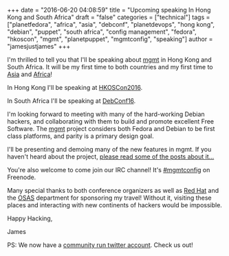 +++
date = "2016-06-20 04:08:59"
title = "Upcoming speaking In Hong Kong and South Africa"
draft = "false"
categories = ["technical"]
tags = ["planetfedora", "africa", "asia", "debconf", "planetdevops", "hong kong", "debian", "puppet", "south africa", "config management", "fedora", "hkoscon", "mgmt", "planetpuppet", "mgmtconfig", "speaking"]
author = "jamesjustjames"
+++

I'm thrilled to tell you that I'll be speaking about <a href="/post/?s=mgmtconfig">mgmt</a> in Hong Kong and South Africa. It will be my first time to both countries and my first time to <a href="https://en.wikipedia.org/wiki/Asia">Asia</a> and <a href="https://en.wikipedia.org/wiki/Africa">Africa</a>!

In Hong Kong I'll be speaking at <a href="https://2016.opensource.hk/topics/next-generation-config-mgmt/">HKOSCon2016</a>.

In South Africa I'll be speaking at <a href="https://debconf16.debconf.org/schedule/">DebConf16</a>.

I'm looking forward to meeting with many of the hard-working Debian hackers, and collaborating with them to build and promote excellent Free Software. The <a href="https://github.com/purpleidea/mgmt/">mgmt</a> project considers both Fedora and Debian to be first class platforms, and parity is a primary design goal.

I'll be presenting and demoing many of the new features in mgmt. If you haven't heard about the project, <a href="https://github.com/purpleidea/mgmt/#on-the-web">please read some of the posts about it...</a>

You're also welcome to come join our IRC channel! It's <a href="https://webchat.freenode.net/?channels=#mgmtconfig">#mgmtconfig</a> on Freenode.

Many special thanks to both conference organizers as well as <a href="https://redhat.com/">Red Hat</a> and the <a href="https://community.redhat.com/">OSAS</a> department for sponsoring my travel! Without it, visiting these places and interacting with new continents of hackers would be impossible.

Happy Hacking,

James

PS: We now have a <a href="https://twitter.com/mgmtconfig">community run twitter account</a>. Check us out!

